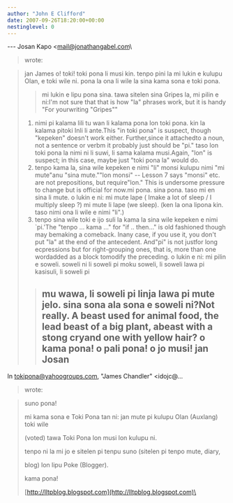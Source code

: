 ```yaml
---
author: "John E Clifford"
date: 2007-09-26T18:20:00+00:00
nestinglevel: 0
---
```

\---
 Josan Kapo <[mail@jonathangabel.com](mailto://mail@jonathangabel.com)\
> wrote:

> jan James o! toki!
> toki pona li musi kin. tenpo pini la mi lukin e kulupu Olan, e toki wile ni. pona la ona li
> wile la sina kama sona e toki pona.
>> mi lukin e lipu pona sina. tawa sitelen sina Gripes la, mi pilin e ni:I'm not sure that that is how "la" phrases work, but it is handy "For yourwriting "Gripes""
> 1. nimi pi kalama lili tu wan li kalama pona lon toki pona. kin la kalama pitoki Inli li ante.This "in toki pona" is suspect, though "kepeken" doesn't work either. Further,since it attachedto a noun, not a sentence or verbm it probably just should be "pi."
> taso lon toki pona la nimi ni li suwi, li sama kalama musi.Again, "lon" is suspect; in this case, maybe just "toki pona la" would do.
> 2. tenpo kama la, sina wile kepeken e nimi "li" monsi kulupu nimi "mi mute"anu "sina
> mute.""lon monsi" --
 Lesson 7 says "monsi" etc. are not prepositions, but require"lon." This is undersome pressure to change but is official for now.mi pona. sina pona. taso mi en sina li mute. o lukin e ni: mi mute lape ( Imake a
> lot of sleep / I multiply sleep ?) mi mute li lape (we sleep). (ken la ona lipona kin. taso
> nimi ona li wile e nimi "li".)
> 3. tenpo sina wile toki e ijo suli la kama la sina wile kepeken e nimi \`pi.'The "tenpo ... kama ..." for "if .. then..." is old fashioned though may bemaking a comeback. Inany case, if you use it, you don't put "la" at the end of the antecedent. And"pi" is not justfor long ecpressions but for right-grouping ones, that is, more than one wordadded as a block tomodify the preceding. o lukin e ni:
> mi pilin e soweli. soweli ni li soweli pi moku soweli, li soweli lawa pi kasisuli, li soweli pi
>> mu wawa, li soweli pi linja lawa pi mute jelo. sina sona ala sona e soweli ni?Not really. A beast used for animal food, the lead beast of a big plant, abeast with a stong cryand one with yellow hair?
> o kama pona! o pali pona! o jo musi!
>> jan Josan
>> ---
 In [tokipona@yahoogroups.com](mailto://tokipona@yahoogroups.com), "James Chandler" <idojc@...
> wrote:

> 
>> 
> suno pona!
> 
>> 
> mi kama sona e Toki Pona tan ni: jan mute pi kulupu Olan (Auxlang) toki wile
> 
> (voted) tawa Toki Pona lon musi lon kulupu ni.
> 
>> 
> tenpo ni la mi jo e sitelen pi tenpu suno (sitelen pi tenpo mute, diary,
> 
> blog) lon lipu Poke (Blogger).
> 
>> 
> kama pona!
> 
>> 
> [http://lltpblog.blogspot.com](http://lltpblog.blogspot.com)\
> 
>>>>